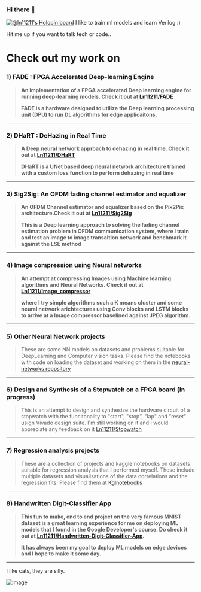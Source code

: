### Hi there 👋
[![@ln11211's Holopin board](https://holopin.me/ln11211)](https://holopin.io/@ln11211)
I like to train ml models and learn Verilog :)

Hit me up if you want to talk tech or code..

# Check out my work on 

### 1) **FADE : FPGA Accelerated Deep-learning Engine**
>**An implementation of a FPGA accelerated Deep learning engine for running deep-learning models. Check it out at
>[Ln11211/FADE](https://github.com/Ln11211/FADE)**
>
>**FADE is a hardware designed to utilize the Deep learning processing unit (DPU) to run DL algorithms for edge applicaitons.**
---

### 2) **DHaRT : DeHazing in Real Time**
>**A Deep neural network approach to dehazing in real time. Check it out at
>[Ln11211/DHaRT](https://github.com/Ln11211/DHaRT)**
>
>**DHaRT is a UNet based deep neural network architecture trained with a custom loss function to perform dehazing in real time**
---

### 3) **Sig2Sig: An OFDM fading channel estimator and equalizer**
>**An OFDM Channel estimator and equalizer based on the Pix2Pix architecture.Check it out at
>[Ln11211/Sig2Sig](https://github.com/Ln11211/Sig2Sig)**
>
>**This is a Deep learning approach to solving the fading channel estimation problem in OFDM communication system, where I train and test an image to image transaltion network and benchmark it against the LSE method**
---

### 4) **Image compression using Neural networks**
>**An attempt at compressing Images using Machine learning algorithms and Neural Networks. Check it out at
>[Ln11211/Image_compressor](https://github.com/Ln11211/Image_compressor)**
>
>**where I try simple algorithms such a K means cluster and some neural network arichtectures using Conv blocks and LSTM blocks to arrive at a Image compressor baselined against JPEG algorithm.**
---

### 5) Other Neural Network projects
>These are some NN models on datasets and problems suitable for DeepLearning and Computer vision tasks. Please find the notebooks with code on loading the dataset and working on them in the [neural-networks repository](https://github.com/Ln11211/neural-networks)
---

### 6) Design and Synthesis of a Stopwatch on a FPGA board (In progress)
>This is an attempt to design and synthesize the hardware circuit of a stopwatch with the funcitonality to "start", "stop", "lap" and "reset" usign Vivado design suite. I'm still working on it and I would appreciate any feedback on it [Ln11211/Stopwatch](https://github.com/Ln11211/Stopwatch)
---

### 7) Regression analysis projects
>These are a collection of projects and kaggle notebooks on datasets suitable for regression analysis that I performed  myself. These include multiple datasets and visualisations of the data correlations and the regression fits. Please find them at [Kglnotebooks](https://github.com/Ln11211/Kglnotebooks)
---

### 8) Handwritten Digit-Classifier App
>**This fun to make, end to end project on the very famous MNIST dataset is a great learning experience for me on deploying ML models that I found in the Google Developer's course. Do check it out at [Ln11211/Handwritten-Digit-Classifier-App](https://github.com/Ln11211/Handwritten-Digit-Classifier-App).**
>
>**It has always been my goal to deploy ML models on edge devices and I hope to make it some day.**
---

I like cats, they are silly.

![image](https://github.com/user-attachments/assets/3ff630ca-726a-4718-b5b2-8fac42feefae)

